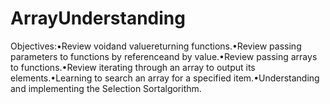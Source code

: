 # ArrayUnderstanding
Objectives:•Review voidand valuereturning functions.•Review passing parameters to functions by referenceand by value.•Review passing arrays to functions.•Review iterating through an array to output its elements.•Learning to search an array for a specified item.•Understanding and implementing the Selection Sortalgorithm.
